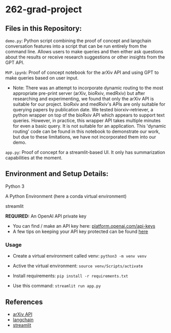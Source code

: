 # 262-grad-project

## Files in this Repository:
`demo.py`: Python script combining the proof of concept and langchain conversation features into a script that can be run entirely from the command line. Allows users to make queries and then either ask questions about the results or receive research suggestions or other insights from the GPT API.

`MVP.ipynb`: Proof of concept notebook for the arXiv API and using GPT to make queries based on user input. 
* Note: There was an attempt to incorporate dynamic routing to the most appropriate pre-print server (arXiv, bioRxiv, medRxiv) but after researching and experimenting, we found that only the arXiv API is suitable for our project. bioRxiv and medRxiv's APIs are only suitable for querying papers by publication date. We tested biorxiv-retriever, a python wrapper on top of the bioRxiv API which appears to support text queries. However, in practice, this wrapper API takes multiple minutes for even a basic query. It is not suitable for an application. This 'dynamic routing' code can be found in this notebook to demonstrate our work, but due to these limitations, we have not incorporated them into our demo. 

`app.py`: Proof of concept for a streamlit-based UI. It only has summarization capabilities at the moment.

## Environment and Setup Details:
Python 3

A Python Environment (here a conda virtual environment)

streamlit

**REQUIRED:** An OpenAI API private key

* You can find / make an API key here: [platform.openai.com/api-keys](https://platform.openai.com/api-keys)
* A few tips on keeping your API key protected can be found [here](https://help.openai.com/en/articles/5112595-best-practices-for-api-key-safety)

### Usage
* Create a virtual environment called venv: `python3 -m venv venv`
* Active the virtual environment: `source venv/Scripts/activate`
* Install requirements: `pip install -r requirements.txt`

* Use this command: `streamlit run app.py`

## References
* [arXiv API](https://info.arxiv.org/help/api/index.html)
* [langchain](https://python.langchain.com/docs/integrations/retrievers/arxiv/)
* [streamlit](https://streamlit.io/)
